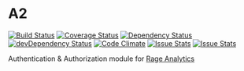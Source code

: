 # A2

[![Build Status](https://travis-ci.org/e-ucm/a2.svg?branch=master)](https://travis-ci.org/e-ucm/a2) [![Coverage Status](https://coveralls.io/repos/e-ucm/a2/badge.svg?branch=master&service=github)](https://coveralls.io/github/e-ucm/a2?branch=master) [![Dependency Status](https://david-dm.org/e-ucm/a2.svg)](https://david-dm.org/e-ucm/a2) [![devDependency Status](https://david-dm.org/e-ucm/a2/dev-status.svg)](https://david-dm.org/e-ucm/a2#info=devDependencies) [![Code Climate](https://codeclimate.com/github/e-ucm/a2/badges/gpa.svg)](https://codeclimate.com/github/e-ucm/a2) [![Issue Stats](http://issuestats.com/github/e-ucm/a2/badge/pr?style=flat)](http://issuestats.com/github/e-ucm/a2) [![Issue Stats](http://issuestats.com/github/e-ucm/a2/badge/issue?style=flat)](http://issuestats.com/github/e-ucm/a2)

Authentication & Authorization module for [Rage Analytics](https://github.com/e-ucm/rage-analytics)
